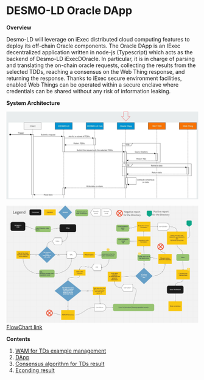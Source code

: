 # DESMO-LD Oracle DApp

**Overview** 

Desmo-LD will leverage on iExec distributed cloud computing features to deploy its
off-chain Oracle components. The Oracle DApp is an IExec decentralized application
written in node-js (Typescript) which acts as the backend of Desmo-LD iExecDOracle. In
particular, it is in charge of parsing and translating the on-chain oracle requests,
collecting the results from the selected TDDs, reaching a consensus on the Web
Thing response, and returning the response. Thanks to iExec secure environment
facilities, enabled Web Things can be operated within a secure enclave where
credentials can be shared without any risk of information leaking.


**System Architecture**

![Architecture](docs/imgs/schema.jpg)

![FlowChart](docs/imgs/FlowChart.jpg)
[FlowChart link](https://miro.com/app/board/uXjVODIdhHI=/?invite_link_id=916009864260)

**Contents**
1. [WAM for TDs example management](example-tds/README.md)
2. [DApp](DApp/README.md)
3. [Consensus algorithm for TDs result](DApp/docs/algorithm.md)
4. [Econding result](DApp/docs/encoding.md)